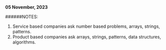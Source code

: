 **05 November, 2023** 

######NOTES:
1. Service based companies ask number based problems, arrays, strings, patterns.
2. Product based companies ask arrays, strings, patterns, data structures, algorithms.